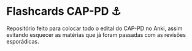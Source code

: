 # Flashcards CAP-PD ⚓
Repositório feito para colocar todo o edital do CAP-PD no Anki, assim evitando esquecer as matérias que já foram passadas com as revisões esporádicas.
